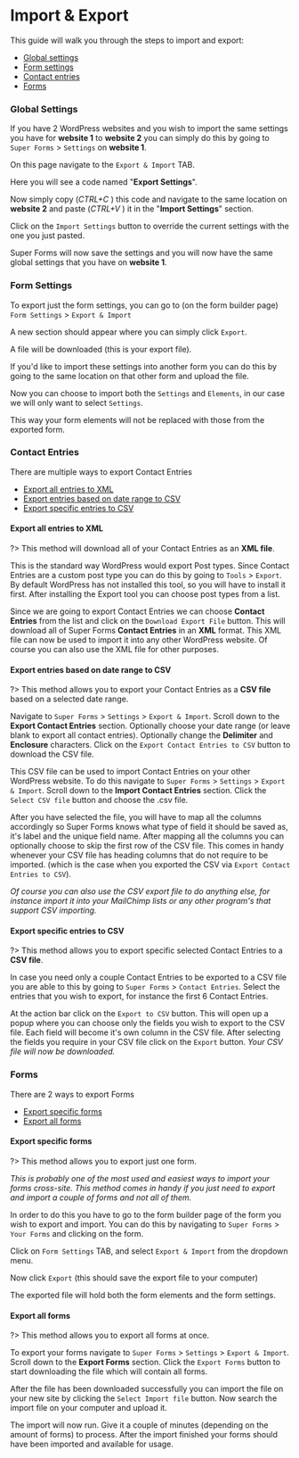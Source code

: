# Import & Export

This guide will walk you through the steps to import and export:
* [Global settings](#global-settings)
* [Form settings](#form-settings)
* [Contact entries](#contact-entries)
* [Forms](#forms)



### Global Settings

If you have 2 WordPress websites and you wish to import the same settings you have for **website 1** to **website 2** you can simply do this by going to `Super Forms` > `Settings` on **website 1**.

On this page navigate to the `Export & Import` TAB.

Here you will see a code named "**Export Settings**".

Now simply copy (_CTRL+C_ ) this code and navigate to the same location on **website 2** and paste (_CTRL+V_ ) it in the "**Import Settings**" section.

Click on the `Import Settings` button to override the current settings with the one you just pasted.

Super Forms will now save the settings and you will now have the same global settings that you have on **website 1**.



### Form Settings

To export just the form settings, you can go to (on the form builder page) `Form Settings` > `Export & Import`

A new section should appear where you can simply click `Export`.

A file will be downloaded (this is your export file).

If you'd like to import these settings into another form you can do this by going to the same location on that other form and upload the file.

Now you can choose to import both the `Settings` and `Elements`, in our case we will only want to select `Settings`.

This way your form elements will not be replaced with those from the exported form.


### Contact Entries

There are multiple ways to export Contact Entries

* [Export all entries to XML](#export-all-entries-to-xml)
* [Export entries based on date range to CSV](#export-entries-based-on-date-range-to-csv)
* [Export specific entries to CSV](#export-specific-entries-to-csv)

#### Export all entries to XML

?> This method will download all of your Contact Entries as an **XML file**.

This is the standard way WordPress would export Post types.
Since Contact Entries are a custom post type you can do this by going to `Tools` > `Export`.
By default WordPress has not installed this tool, so you will have to install it first.
After installing the Export tool you can choose post types from a list.

Since we are going to export Contact Entries we can choose **Contact Entries** from the list and click on the `Download Export File` button.
This will download all of Super Forms **Contact Entries** in an **XML** format.
This XML file can now be used to import it into any other WordPress website.
Of course you can also use the XML file for other purposes.


#### Export entries based on date range to CSV

?> This method allows you to export your Contact Entries as a **CSV file** based on a selected date range.

Navigate to `Super Forms` > `Settings` > `Export & Import`.
Scroll down to the **Export Contact Entries** section.
Optionally choose your date range (or leave blank to export all contact entries).
Optionally change the **Delimiter** and **Enclosure** characters.
Click on the `Export Contact Entries to CSV` button to download the CSV file.

This CSV file can be used to import Contact Entries on your other WordPress website.
To do this navigate to `Super Forms` > `Settings` > `Export & Import`.
Scroll down to the **Import Contact Entries** section.
Click the `Select CSV file` button and choose the .csv file.

After you have selected the file, you will have to map all the columns accordingly so Super Forms knows what type of field it should be saved as, it's label and the unique field name.
After mapping all the columns you can optionally choose to skip the first row of the CSV file.
This comes in handy whenever your CSV file has heading columns that do not require to be imported.
(which is the case when you exported the CSV via `Export Contact Entries to CSV`).

_Of course you can also use the CSV export file to do anything else, for instance import it into your MailChimp lists or any other program's that support CSV importing._


#### Export specific entries to CSV

?> This method allows you to export specific selected Contact Entries to a **CSV file**.

In case you need only a couple Contact Entries to be exported to a CSV file you are able to this by going to `Super Forms` > `Contact Entries`.
Select the entries that you wish to export, for instance the first 6 Contact Entries.

At the action bar click on the `Export to CSV` button.
This will open up a popup where you can choose only the fields you wish to export to the CSV file.
Each field will become it's own column in the CSV file.
After selecting the fields you require in your CSV file click on the `Export` button.
_Your CSV file will now be downloaded._


### Forms

There are 2 ways to export Forms

* [Export specific forms](#export-specific-forms)
* [Export all forms](#export-all-forms)


#### Export specific forms

?> This method allows you to export just one form.

_This is probably one of the most used and easiest ways to import your forms cross-site.
This method comes in handy if you just need to export and import a couple of forms and not all of them._

In order to do this you have to go to the form builder page of the form you wish to export and import.
You can do this by navigating to `Super Forms` > `Your Forms` and clicking on the form.

Click on `Form Settings` TAB, and select `Export & Import` from the dropdown menu.

Now click `Export` (this should save the export file to your computer)

The exported file will hold both the form elements and the form settings.


#### Export all forms

?> This method allows you to export all forms at once.

To export your forms navigate to `Super Forms` > `Settings` > `Export & Import`.
Scroll down to the **Export Forms** section.
Click the `Export Forms` button to start downloading the file which will contain all forms.

After the file has been downloaded successfully you can import the file on your new site by clicking the `Select Import file` button.
Now search the import file on your computer and upload it.

The import will now run. Give it a couple of minutes (depending on the amount of forms) to process.
After the import finished your forms should have been imported and available for usage.


